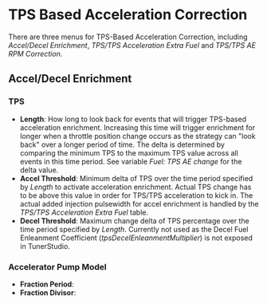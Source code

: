 # TPS Based Acceleration Correction
There are three menus for TPS-Based Acceleration Correction, including _Accel/Decel Enrichment_, _TPS/TPS Acceleration Extra Fuel_ and _TPS/TPS AE RPM Correction_.

## Accel/Decel Enrichment
### TPS
- __Length__: How long to look back for events that will trigger TPS-based acceleration enrichment. Increasing this time will trigger enrichment for longer when a throttle position change occurs as the strategy can "look back" over a longer period of time. The delta is determined by comparing the minimum TPS to the maximum TPS value across all events in this time period. See variable _Fuel: TPS AE change_ for the delta value.
- __Accel Threshold__: Minimum delta of TPS over the time period specified by _Length_ to activate acceleration enrichment. Actual TPS change has to be above this value in order for TPS/TPS acceleration to kick in. The actual added injection pulsewidth for accel enrichment is handled by the _TPS/TPS Acceleration Extra Fuel_ table.
- __Decel Threshold__: Maximum change delta of TPS percentage over the time period specified by _Length_. Currently not used as the Decel Fuel Enleanment Coefficient (_tpsDecelEnleanmentMultiplier_) is not exposed in TunerStudio.

### Accelerator Pump Model
- __Fraction Period__:
- __Fraction Divisor__:
